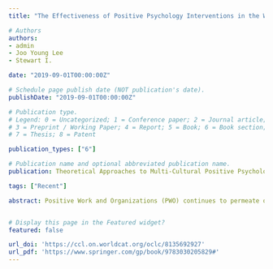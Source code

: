 ```yaml
---
title: "The Effectiveness of Positive Psychology Interventions in the Workplace: A Theory-Driven Evaluation Approach"

# Authors
authors:
- admin
- Joo Young Lee
- Stewart I. 

date: "2019-09-01T00:00:00Z"

# Schedule page publish date (NOT publication's date).
publishDate: "2019-09-01T00:00:00Z"

# Publication type.
# Legend: 0 = Uncategorized; 1 = Conference paper; 2 = Journal article;
# 3 = Preprint / Working Paper; 4 = Report; 5 = Book; 6 = Book section;
# 7 = Thesis; 8 = Patent

publication_types: ["6"]

# Publication name and optional abbreviated publication name.
publication: Theoretical Approaches to Multi-Cultural Positive Psychological Interventions

tags: ["Recent"]

abstract: Positive Work and Organizations (PWO) continues to permeate organizations that desire to improve employee optimal functioning. One aspect of PWO includes positive psychology interventions (PPI’s) at work, which uses the theory and scholarship of positive work and organizations to design interventions aimed at improving employee work outcomes. A recent systematic review and meta-analysis by Donaldson, Lee, and Donaldson (under review) found a link between PPI’s at work and improving desirable and reducing undesirable work outcomes. The purpose of this chapter was to synthesize the empirical evidence demonstrating the efficacy of these interventions using a theory-driven evaluation (TDE) approach. TDE refers to the systematic use of substantive knowledge (i.e., social science theory, stakeholder theory, or some combination of both) about the intervention under consideration to improve, produce knowledge, or determine its merit, value, and worth (Donaldson, 2007). We found that positive psychology theories, intervention delivery methods, types of participants, and contexts in which these interventions are implemented determines the efficacy of their outcomes. The findings will have implications for enhancing the effectiveness of future interventions as well as provide valuable information for practitioners deciding to use PPI’s in their organizations.  


# Display this page in the Featured widget?
featured: false

url_doi: 'https://ccl.on.worldcat.org/oclc/8135692927'
url_pdf: 'https://www.springer.com/gp/book/9783030205829#'
---
```









